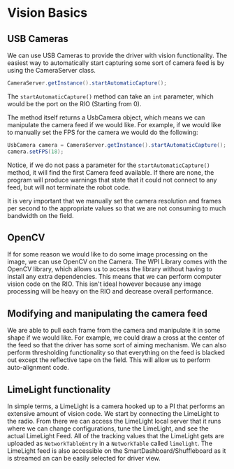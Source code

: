 # Vision Basics

## USB Cameras

We can use USB Cameras to provide the driver with vision functionality. The easiest way to automatically start capturing some sort of camera feed is by using the CameraServer class.

```java
CameraServer.getInstance().startAutomaticCapture();
```

The `startAutomaticCapture()` method can take an `int` parameter, which would be the port on the RIO (Starting from 0).

The method itself returns a UsbCamera object, which means we can manipulate the camera feed if we would like. For example, if we would like to manually set the FPS for the camera we would do the following:

```java
UsbCamera camera = CameraServer.getInstance().startAutomaticCapture();
camera.setFPS(18);
```

Notice, if we do not pass a parameter for the `startAutomaticCapture()` method, it will find the first Camera feed available. If there are none, the program will produce warnings that state that it could not connect to any feed, but will not terminate the robot code.

It is very important that we manually set the camera resolution and frames per second to the appropriate values so that we are not consuming to much bandwidth on the field.

## OpenCV

If for some reason we would like to do some image processing on the image, we can use OpenCV on the Camera. The WPI Library comes with the OpenCV library, which allows us to access the library without having to install any extra dependencies. This means that we can perform computer vision code on the RIO. This isn't ideal however because any image processing will be heavy on the RIO and decrease overall performance.

## Modifying and manipulating the camera feed

We are able to pull each frame from the camera and manipulate it in some shape if we would like. For example, we could draw a cross at the center of the feed so that the driver has some sort of aiming mechanism. We can also perform thresholding functionality so that everything on the feed is blacked out except the reflective tape on the field. This will allow us to perform auto-alignment code.

## LimeLight functionality

In simple terms, a LimeLight is a camera hooked up to a PI that performs an extensive amount of vision code. We start by connecting the LimeLight to the radio. From there we can access the LimeLight local server that it runs where we can change configurations, tune the LimeLight, and see the actual LimeLight Feed. All of the tracking values that the LimeLight gets are uploaded as `NetworkTableEntry` in a `NetworkTable` called `limelight`.
The LimeLight feed is also accessible on the SmartDashboard/Shuffleboard as it is streamed an can be easily selected for driver view.
